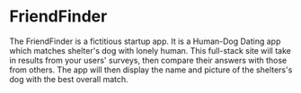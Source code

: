 # FriendFinder
The FriendFinder is a fictitious startup app. It is a Human-Dog Dating app which matches shelter's dog with lonely human. This full-stack site will take in results from your users' surveys, then compare their answers with those from others. The app will then display the name and picture of the shelters's dog with the best overall match.
